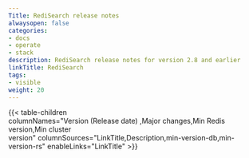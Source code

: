 ```yaml
---
Title: RediSearch release notes
alwaysopen: false
categories:
- docs
- operate
- stack
description: RediSearch release notes for version 2.8 and earlier
linkTitle: RediSearch
tags:
- visible
weight: 20
---
```

{{< table-children columnNames="Version&nbsp;(Release&nbsp;date)&nbsp;,Major&nbsp;changes,Min&nbsp;Redis<br/>version,Min&nbsp;cluster<br/>version" columnSources="LinkTitle,Description,min-version-db,min-version-rs" enableLinks="LinkTitle" >}}
